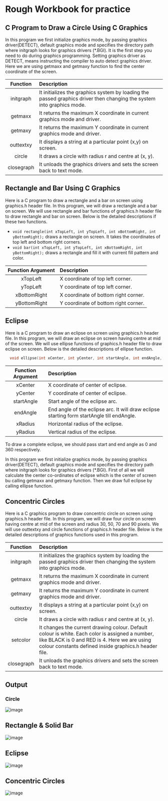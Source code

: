 # Rough Workbook for practice

## C Program to Draw a Circle Using C Graphics

In this program we first initialize graphics mode, by passing graphics driver(DETECT), default graphics mode and specifies the directory path where initgraph looks for graphics drivers (*.BGI). It is the first step you need to do during graphics programming. Setting graphics driver as DETECT, means instructing the compiler to auto detect graphics driver. Here we are using getmaxx and getmaxy function to find the center coordinate of the screen.

| **Function** | **Description**                                                                                                       |
|:------------:|:-----------------------------------------------------------------------------------------------------------------------|
| initgraph    | It initializes the graphics system by loading the passed graphics driver then changing the system into graphics mode.  |
| getmaxx      | It returns the maximum X coordinate in current graphics mode and driver.                                               |
| getmaxy      | It returns the maximum Y coordinate in current graphics mode and driver.                                               |
| outtextxy    | It displays a string at a particular point (x,y) on screen.                                                            |
| circle       | It draws a circle with radius r and centre at (x, y).                                                                  |
| closegraph   | It unloads the graphics drivers and sets the screen back to text mode.                                                 |

## Rectangle and Bar Using C Graphics

Here is a C program to draw a rectangle and a bar on screen using graphics.h header file. In this program, we will draw a rectangle and a bar on screen. We will use rectangle and bar functions of graphics.h header file to draw rectangle and bar on screen. Below is the detailed descriptions if these two functions.

  - `void rectangle(int xTopLeft, int yTopLeft, int xBottomRight, int yBottomRight);` draws a rectangle on screen. It takes the coordinates of top left and bottom right corners.
  - `void bar(int xTopLeft, int yTopLeft, int xBottomRight, int yBottomRight);` draws a rectangle and fill it with current fill pattern and color.

  | **Function Argument** | **Description**                       |
  |:---------------------:|:--------------------------------------|
  | xTopLeft              | X coordinate of top left corner.      |
  | yTopLeft              | Y coordinate of top left corner.      |
  | xBottomRight          | X coordinate of bottom right corner.  |
  | yBottomRight          | Y coordinate of bottom right corner.  |


## Eclipse

Here is a C program to draw an eclipse on screen using graphics.h header file. In this program, we will draw an eclipse on screen having centre at mid of the screen. We will use ellipse functions of graphics.h header file to draw eclipse on screen. Below is the detailed descriptions of ellipse function.

```cpp
  void ellipse(int xCenter, int yCenter, int startAngle, int endAngle, int xRadius, int yRadius);
```

| **Function Argument** | **Description**                                                                             |
|:---------------------:|:--------------------------------------------------------------------------------------------|
| xCenter               | X coordinate of center of eclipse.                                                          |
| yCenter               | Y coordinate of center of eclipse.                                                          |
| startAngle            | Start angle of the eclipse arc.                                                             |
| endAngle              | End angle of the eclipse arc. It will draw eclipse starting form startAngle till endAngle.  |
| xRadius               | Horizontal radius of the eclipse.                                                           |
| yRadius               | Vertical radius of the eclipse.                                                             |

To draw a complete eclipse, we should pass start and end angle as 0 and 360 respectively.

In this program we first initialize graphics mode, by passing graphics driver(DETECT), default graphics mode and specifies the directory path where initgraph looks for graphics drivers (*.BGI). First of all we will calculate the center co-ordinates of eclipse which is the center of screen bu calling getmaxx and getmaxy function. Then we draw full eclipse by calling ellipse function.

## Concentric Circles

Here is a C graphics program to draw concentric circle on screen using graphics.h header file. In this program, we will draw four circle on screen having centre at mid of the screen and radius 30, 50, 70 and 90 pixels. We will use outtextxy and circle functions of graphics.h header file. Below is the detailed descriptions of graphics functions used in this program.

| **Function** | **Description**                                                                                                                                                                                          |
|:------------:|:----------------------------------------------------------------------------------------------------------------------------------------------------------------------------------------------------------|
| initgraph    | It initializes the graphics system by loading the passed graphics driver then changing the system into graphics mode.                                                                                     |
| getmaxx      | It returns the maximum X coordinate in current graphics mode and driver.                                                                                                                                  |
| getmaxy      | It returns the maximum Y coordinate in current graphics mode and driver.                                                                                                                                  |
| outtextxy    | It displays a string at a particular point (x,y) on screen.                                                                                                                                               |
| circle       | It draws a circle with radius r and centre at (x, y).                                                                                                                                                     |
| setcolor     | It changes the current drawing colour. Default colour is white. Each color is assigned a number, like BLACK is 0 and RED is 4. Here we are using colour constants defined inside graphics.h header file.  |
| closegraph   | It unloads the graphics drivers and sets the screen back to text mode.                                                                                                                                    |


## Output

### Circle

![image](https://user-images.githubusercontent.com/46064269/235942456-a9c7a040-e112-42e7-8658-d6a541d1247b.png)

## Rectangle & Solid Bar

![image](https://user-images.githubusercontent.com/46064269/235945640-5583538a-3cb8-4a01-9220-a6ce8a6253ff.png)

## Eclipse

![image](https://user-images.githubusercontent.com/46064269/235947542-e13292f8-99b8-4d9c-b2d1-39056bcc4149.png)

## Concentric Circles

![image](https://user-images.githubusercontent.com/46064269/235949434-eaa67784-db66-4647-964a-04237902b28c.png)

